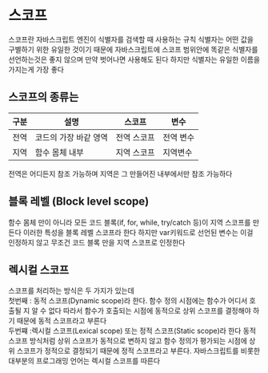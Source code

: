 # 스코프
스코프란 자바스크립트 엔진이 식별자를 검색할 때 사용하는 규칙
식별자는 어떤 값을 구별하기 위한 유일한 것이기 때문에 자바스크립트에 스코프 범위안에 똑같은 식별자를 선언하는것은 좋지 않으며 만약 벗어나면 사용해도 된다 하지만 식별자는 유일한 이름을 가지는게 가장 좋다

## 스코프의 종류는 
|구분|설명|스코프|변수|  
|----|---|------|---|
|전역|코드의 가장 바같 영역|전역 스코프|전역 변수
|지역|함수 몸체 내부|지역 스코프|지역변수

전역은 어디든지 참조 가능하며
지역은 그 만들어진 내부에서만 참조 가능하다  

## 블록 레벨 (Block level scope)
함수 몸체 만이 아니라 모든 코드 블록(if, for, while, try/catch 등)이 지역 스코프를 만든다 이러한 특성을 블록 레벨 스코프라 한다 하지만 var키워드로 선언된 변수는 이걸 인정하지 않고 무조건 코드 블록 만을 지역 스코프로 인정한다

## 렉시컬 스코프
스코프를 처리하는 방식은 두 가지가 있는데  
첫번째 : 동적 스코프(Dynamic scope)라 한다. 함수 정의 시점에는 함수가 어디서 호출될 지 알 수 없다 따라서 함수가 호출되는 시점에 동적으로 상위 스코프를 결정해야 하기 때문에 동적 스코프라고 부른다  
두번쨰 :렉시컬 스코프(Lexical scope) 또는 정적 스코프(Static scope)라 한다 동적 스코프 방식처럼 상위 스코프가 동적으로 변하지 않고 함수 정의가 평가되는 시점에 상위 스코프가 정적으로 결정되기 때문에 정적 스코프라고 부른다. 자바스크립트를 비롯한 대부분의 프로그래밍 언어는 렉시컬 스코프를 따른다


